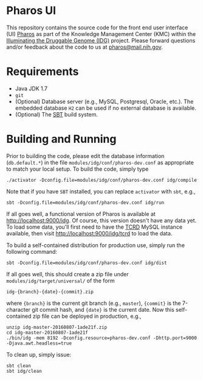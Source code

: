 Pharos UI
=========

This repository contains the source code for the front end user
interface (UI) [Pharos](https://pharos.nih.gov) as part of the
Knowledge Management Center (KMC) within the [Illuminating the
Druggable Genome (IDG)](http://commonfund.nih.gov/idg/index)
project. Please forward questions and/or feedback about the code to us
at [pharos@mail.nih.gov](mailto:pharos@mail.nih.gov).

Requirements
============

+ Java JDK 1.7
+ ```git```
+ (Optional) Database server (e.g., MySQL, Postgresql, Oracle,
etc.). The embedded database ```H2``` can be used if no external
database is available.
+ (Optional) The [SBT](http://www.scala-sbt.org/) build system.

Building and Running
====================

Prior to building the code, please edit the database information
(```db.default.*```) in the file ```modules/idg/conf/pharos-dev.conf```
as appropriate to match your local setup. To build the code, simply
type

```
./activator -Dconfig.file=modules/idg/conf/pharos-dev.conf idg/compile
```

Note that if you have ```SBT``` installed, you can replace
```activator``` with ```sbt```, e.g.,

```
sbt -Dconfig.file=modules/idg/conf/pharos-dev.conf idg/run
```

If all goes well, a functional version of Pharos is available at
[http://localhost:9000/idg](http://localhost:9000/idg). Of course,
this version doesn't have any data yet. To load some data, you'll
first need to have the [TCRD](http://juniper.health.unm.edu/idg-kmc/)
MySQL instance available, then visit
[http://localhost:9000/idg/tcrd](http://localhost:9000/idg/tcrd) to
load the data.

To build a self-contained distribution for production use, simply run
the following command:

```
sbt -Dconfig.file=modules/idg/conf/pharos-dev.conf idg/dist
```

If all goes well, this should create a zip file under
```modules/idg/target/universal/``` of the form

```
idg-{branch}-{date}-{commit}.zip
```

where ```{branch}``` is the current git branch (e.g., ```master```),
```{commit}``` is the 7-character git commit hash, 
and ```{date}``` is the current date. Now this self-contained zip file
can be deployed in production, e.g., 

```
unzip idg-master-20160807-1ade21f.zip
cd idg-master-20160807-1ade21f
./bin/idg -mem 8192 -Dconfig.resource=pharos-dev.conf -Dhttp.port=9000 -Djava.awt.headless=true
```

To clean up, simply issue:

```
sbt clean
sbt idg/clean
```
